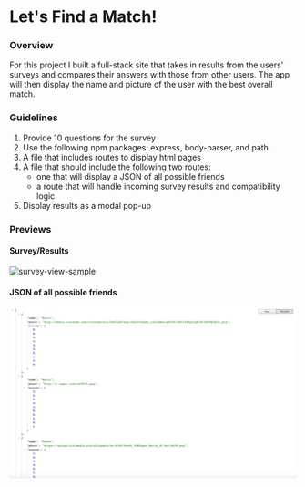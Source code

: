 # Let's Find a Match!

### Overview

For this project I built a full-stack site that takes in results from the users' surveys and compares their answers with those from other users. The app will then display the name and picture of the user with the best overall match.

### Guidelines
1. Provide 10 questions for the survey
2. Use the following npm packages: express, body-parser, and path
3. A file that includes routes to display html pages
4. A file that should include the following two routes:
   * one that will display a JSON of all possible friends
   * a route that will handle incoming survey results and compatibility logic
5. Display results as a modal pop-up
  
### Previews 
  #### Survey/Results
  ![survey-view-sample](https://media.giphy.com/media/eYXWdG91zHHqg/giphy.gif)

  #### JSON of all possible friends 
  ![json-view-sample](app/public/assets/images/json.png)
